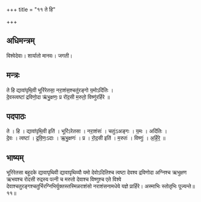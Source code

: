 +++
title = "११ ते हि"

+++
## अधिमन्त्रम्
विश्वेदेवाः। शार्यातो मानवः। जगती।

## मन्त्रः
ते हि द्यावा॑पृथि॒वी भूरि॑रेतसा॒ नरा॒शंस॒श्चतु॑रङ्गो य॒मोऽदि॑तिः ।  
दे॒वस्त्वष्टा॑ द्रविणो॒दा ऋ॑भु॒क्षणः॒ प्र रो॑द॒सी म॒रुतो॒ विष्णु॑रर्हिरे ॥

## पदपाठः
ते । हि । द्यावा॑पृथि॒वी इति॑ । भूरि॑ऽरेतसा । नरा॒शंसः॑ । चतुः॑ऽअङ्गः । य॒मः । अदि॑तिः ।  
दे॒वः । त्वष्टा॑ । द्र॒वि॒णः॒ऽदाः । ऋ॒भु॒क्षणः॑ । प्र । रो॒द॒सी इति॑ । म॒रुतः॑ । विष्णुः॑ । अ॒र्हि॒रे॒ ॥

## भाष्यम्
भूरिरेतसा बहूदके द्यावापृथिवी द्यावापृथिव्यौ यमो देवोऽदितिश्च त्वष्टा देवश्व द्रविणोदा अग्निश्च ऋभुक्षण ऋभवश्च रोदसी रुद्रस्य पत्नी च मरुतो देवाश्च विष्णुश्च एते विश्वे देवाश्चतुरङ्गश्चतुर्भिरग्निभिर्युक्तस्तस्मिन्नराशंसो नराशंसनामधेये यज्ञे प्रार्हिरे। अस्माभिः स्तोतृभिः पूज्यन्ते॥११॥